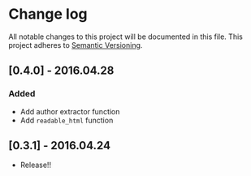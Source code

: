 # Change log

All notable changes to this project will be documented in this file.
This project adheres to [Semantic Versioning](http://semver.org/).

## [0.4.0] - 2016.04.28

### Added
- Add author extractor function
- Add `readable_html` function

## [0.3.1] - 2016.04.24

- Release!!
